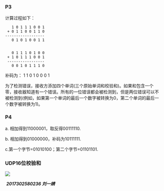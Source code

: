 ### P3

计算过程如下：

```
   1 0 1 1 1 0 0 1
 + 0 1 1 0 0 1 1 0
------------------
   0 1 0 1 0 0 1 1


   0 1 1 1 0 1 0 0
 + 1 0 1 1 1 0 0 1
 -----------------
   0 0 1 0 1 1 1 0
```

补码为： 1 1 0 1 0 0 0 1

为了检测错误，接收方添加四个单词(三个原始单词和校验和)。如果和包含一个零，接收器知道有一个错误。所有的一位错误都会被检测到，但是两位错误可以不被检测到(例如，如果第一个单词的最后一个数字被转换为0，第二个单词的最后一个数字被转换为1)。

### P4

a. 相加得到11000001，取反得00111110.

b. 相加得到01000000，补码为10111111.

c.第一个字节=01010100；第二个字节=01101101.

### UDP16位校验和

![](E:\本科学习\lessons\大三下\网络及分布式\homework\2017302580236\UDP.png)

​                                                                                              ***2017302580236 刘一婧*** 